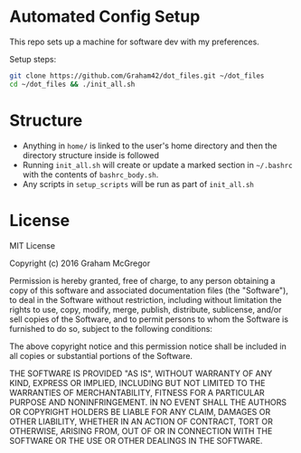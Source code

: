 # Automated Config Setup

This repo sets up a machine for software dev with my preferences.

Setup steps:

```sh
git clone https://github.com/Graham42/dot_files.git ~/dot_files
cd ~/dot_files && ./init_all.sh
```

# Structure

- Anything in `home/` is linked to the user's home directory and then the
  directory structure inside is followed
- Running `init_all.sh` will create or update a marked section in `~/.bashrc`
  with the contents of `bashrc_body.sh`.
- Any scripts in `setup_scripts` will be run as part of `init_all.sh`

# License

MIT License

Copyright (c) 2016 Graham McGregor

Permission is hereby granted, free of charge, to any person obtaining a copy of
this software and associated documentation files (the "Software"), to deal in
the Software without restriction, including without limitation the rights to
use, copy, modify, merge, publish, distribute, sublicense, and/or sell copies of
the Software, and to permit persons to whom the Software is furnished to do so,
subject to the following conditions:

The above copyright notice and this permission notice shall be included in all
copies or substantial portions of the Software.

THE SOFTWARE IS PROVIDED "AS IS", WITHOUT WARRANTY OF ANY KIND, EXPRESS OR
IMPLIED, INCLUDING BUT NOT LIMITED TO THE WARRANTIES OF MERCHANTABILITY, FITNESS
FOR A PARTICULAR PURPOSE AND NONINFRINGEMENT. IN NO EVENT SHALL THE AUTHORS OR
COPYRIGHT HOLDERS BE LIABLE FOR ANY CLAIM, DAMAGES OR OTHER LIABILITY, WHETHER
IN AN ACTION OF CONTRACT, TORT OR OTHERWISE, ARISING FROM, OUT OF OR IN
CONNECTION WITH THE SOFTWARE OR THE USE OR OTHER DEALINGS IN THE SOFTWARE.
